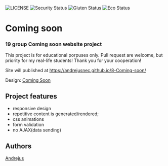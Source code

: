 ![LICENSE](https://img.shields.io/badge/license-MIT-blue.svg?style=flat-square)
![Security Status](https://img.shields.io/security-headers?label=Security&url=https%3A%2F%2Fgithub.com&style=flat-square)
![Gluten Status](https://img.shields.io/badge/Gluten-Free-green.svg)
![Eco Status](https://img.shields.io/badge/ECO-Friendly-green.svg)


# Coming soon
### 19 group Coming soon website project

This project is for educational porpuses only. Pull request are welcome, but priority for my real-life students! Thank you for your cooperation!

Site will published at https://andrejusnec.github.io/8-Coming-soon/ 

Design: [Coming Soon](https://cdn.discordapp.com/attachments/648536139677958156/651479019476221953/coming-soon-wide.png)


## Project features
- responsive design
- repetitive content is generated/rendered;
- css animations
- form validation
- no AJAX(data sending)

## Authors
[Andrejus](https://github.com/andrejusnec)<br>
